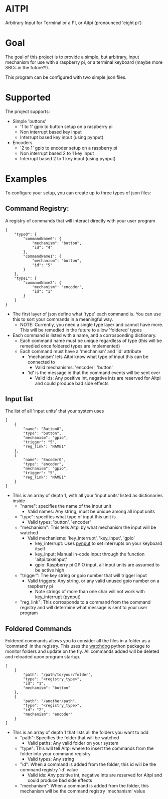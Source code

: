 # AITPI
Arbitrary Input for Terminal or a PI, or Aitpi (pronounced 'eight pi')

# Goal
The goal of this project is to provide a simple, but arbitrary, input
mechanism for use with a raspberry pi, or a terminal keyboard (maybe more SBCs in the future?!).

This program can be configured with two simple json files.

# Supported
The project supports:
- Simple 'buttons'
    - '1 to 1' gpio to button setup on a raspberry pi
    - Non interrupt based key input
    - Interrupt based key input (using pynput)
- Encoders
    - '2 to 1' gpio to encoder setup on a raspberry pi
    - Non interrupt based 2 to 1 key input
    - Interrupt based 2 to 1 key input (using pynput)

# Examples
To configure your setup, you can create up to three types of json files:

## Command Registry:
A registry of commands that will interact directly with your user program
```
{
    "type0": {
        "commandName0": {
            "mechanism": "button",
            "id": "4"
        },
        "commandName1": {
            "mechanism": "button",
            "id": "5"
        }
    },
    "type1": {
        "commandName2": {
            "mechanism": "encoder",
            "id": "1"
        }
    }
}
```
- The first layer of json define what 'type' each command is. You can use this to sort your commands in a meaningful way.
    - NOTE: Currently, you need a single type layer and cannot have more. This will be remedied in the future to allow 'foldered' types
- Each command is listed with a name, and a corrosponding dictionary.
    - Each command name must be unique regardless of type (this will be remedied once foldered types are implemented)
    - Each command must have a 'mechanism' and 'id' attribute
        - 'mechanism' lets Aitpi know what type of input this can be connected to
            - Valid mechanisms: 'encoder', 'button'
        - 'id' is the message id that the command events will be sent over
            - Valid ids: Any positive int, negative ints are reserved for Aitpi and could produce bad side effects

## Input list
The list of all 'input units' that your system uses
```
[
    {
        "name": "Button0",
        "type": "button",
        "mechanism": "gpio",
        "trigger": "5",
        "reg_link": "NAME1"
    },
    {
        "name": "Encoder0",
        "type": "encoder",
        "mechanism": "gpio",
        "trigger": "5",
        "reg_link": "NAME1"
    }
]
```
- This is an array of depth 1, with all your 'input units' listed as dictionaries inside
    - "name": specifies the name of the input unit
        - Valid names: Any string, must be unique among all input units
    - "type": specifies what type of input this unit is
        - Valid types: 'button', 'encoder'
    - "mechanism": This tells Aitpi by what mechanism the input will be watched
        - Valid mechanisms: 'key_interrupt', 'key_input', 'gpio'
            - key_interrupt: Uses [pynput](https://pypi.org/project/pynput/) to set interrupts on your keyboard itself
            - key_input: Manual in-code input through the function 'aitpi.takeInput'
            - gpio: Raspberry pi GPIO input, all input units are assumed to be active high
    - "trigger": The key string or gpio number that will trigger input
        - Valid triggers: Any string, or any valid unused gpio number on a raspberry pi
            - Note strings of more than one char will not work with key_interrupt (pynput)
    - "reg_link": This corrosponds to a command from the command registry and will determine what message is sent to your user program

## Foldered Commands
Foldered commands allows you to consider all the files in a folder as a 'command' in the registry.
This uses the [watchdog](https://pythonhosted.org/watchdog/) python package to monitor folders and update on the fly.
All commands added will be deleted and reloaded upon program startup.
```
[
    {
        "path": "/path/to/your/folder",
        "type": "<registry_type>",
        "id": "1",
        "mechanism": "button"
    },
    {
        "path": "/another/path",
        "type": "<registry_type>",
        "id": "2",
        "mechanism": "encoder"
    }
]
```
- This is an array of depth 1 that lists all the folders you want to add
    - "path": Specifies the folder that will be watched
        - Valid paths: Any valid folder on your system
    - "type": This will tell Aitpi where to insert the commands from the folder into your command registry
        - Valid types: Any string
    - "id": When a command is added from the folder, this id will be the command registry 'id' value
        - Valid ids: Any positive int, negative ints are reserved for Aitpi and could produce bad side effects
    - "mechanism": When a command is added from the folder, this mechanism will be the command registry 'mechanism' value
